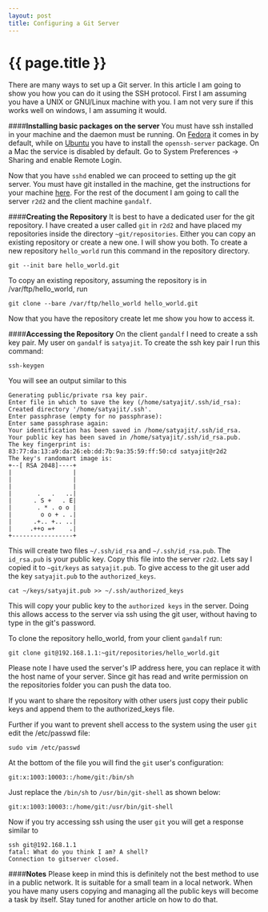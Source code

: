 ```yaml
---
layout: post
title: Configuring a Git Server
---
```

# {{ page.title }}

There are many ways to set up a Git server. In this article I am going to show you how you can do it using the SSH protocol. First I am assuming you have a UNIX or GNU/Linux machine with you. I am not very sure if this works well on windows, I am assuming it would. 

####**Installing basic packages on the server**
You must have ssh installed in your machine and the daemon must be running. On [Fedora](http://fedoraproject.org) it comes in by default, while on [Ubuntu](http://ubuntu.com) you have to install the `openssh-server` package. On a Mac the service is disabled by default. Go to System Preferences -> Sharing and enable Remote Login. 

Now that you have `sshd` enabled we can proceed to setting up the git server. You must have git installed in the machine, get the instructions for your machine [here](http://git-scm.com/download). For the rest of the document I am going to call the server `r2d2` and the client machine `gandalf`. 
<!-- more -->
####**Creating the Repository**
It is best to have a dedicated user for the git repository. I have created a user called `git` in `r2d2` and have placed my repositories inside the directory `~git/repositories`. Either you can copy an existing repository or create a new one. I will show you both. To create a new repository `hello_world` run this command in the repository directory.

    git --init bare hello_world.git

To copy an existing repository, assuming the repository is in /var/ftp/hello_world, run

    git clone --bare /var/ftp/hello_world hello_world.git

Now that you have the repository create let me show you how to access it.

####**Accessing the Repository**
On the client `gandalf` I need to create a ssh key pair. My user on `gandalf` is `satyajit`. To create the ssh key pair I run this command:

    ssh-keygen

You will see an output similar to this

    Generating public/private rsa key pair.
    Enter file in which to save the key (/home/satyajit/.ssh/id_rsa): 
    Created directory '/home/satyajit/.ssh'.
    Enter passphrase (empty for no passphrase): 
    Enter same passphrase again: 
    Your identification has been saved in /home/satyajit/.ssh/id_rsa.
    Your public key has been saved in /home/satyajit/.ssh/id_rsa.pub.
    The key fingerprint is:
    83:77:da:13:a9:da:26:eb:dd:7b:9a:35:59:ff:50:cd satyajit@r2d2
    The key's randomart image is:
    +--[ RSA 2048]----+
    |                 |
    |                 |
    |                 |
    |       .   .   ..|
    |      . S +   . E|
    |       . * . o o |
    |        o o + . .|
    |      .+.. +.. ..|
    |     .++o =+    .|
    +-----------------+

This will create two files `~/.ssh/id_rsa` and `~/.ssh/id_rsa.pub`. The `id_rsa.pub` is your public key. Copy this file into the server `r2d2`. Lets say I copied it to `~git/keys` as `satyajit.pub`. To give access to the git user add the key `satyajit.pub` to the `authorized_keys`.

    cat ~/keys/satyajit.pub >> ~/.ssh/authorized_keys

This will copy your public key to the `authorized keys` in the server. Doing this allows access to the server via ssh using the git user, without having to type in the git's password. 

To clone the repository hello_world, from your client `gandalf` run:

    git clone git@192.168.1.1:~git/repositories/hello_world.git

Please note I have used the server's IP address here, you can replace it with the host name of your server. Since git has read and write permission on the repositories folder you can push the data too. 

If you want to share the repository with other users just copy their public keys and append them to the authorized_keys file.

Further if you want to prevent shell access to the system using the user `git` edit the /etc/passwd file:

    sudo vim /etc/passwd

At the bottom of the file you will find the `git` user's configuration:

    git:x:1003:10003::/home/git:/bin/sh

Just replace the `/bin/sh` to `/usr/bin/git-shell` as shown below:

    git:x:1003:10003::/home/git:/usr/bin/git-shell

Now if you try accessing ssh using the user `git` you will get a response similar to 

    ssh git@192.168.1.1
    fatal: What do you think I am? A shell?
    Connection to gitserver closed.

####**Notes**
Please keep in mind this is definitely not the best method to use in a public network. It is suitable for a small team in a local network. When you have many users copying and managing all the public keys will become a task by itself. Stay tuned for another article on how to do that.



